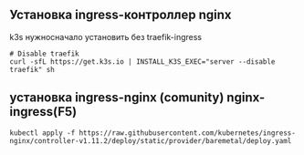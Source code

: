## Установка ingress-контроллер nginx

k3s нужносначало установить без traefik-ingress
```
# Disable traefik
curl -sfL https://get.k3s.io | INSTALL_K3S_EXEC="server --disable traefik" sh
```

## установка ingress-nginx (comunity)  nginx-ingress(F5)
```
kubectl apply -f https://raw.githubusercontent.com/kubernetes/ingress-nginx/controller-v1.11.2/deploy/static/provider/baremetal/deploy.yaml
```
